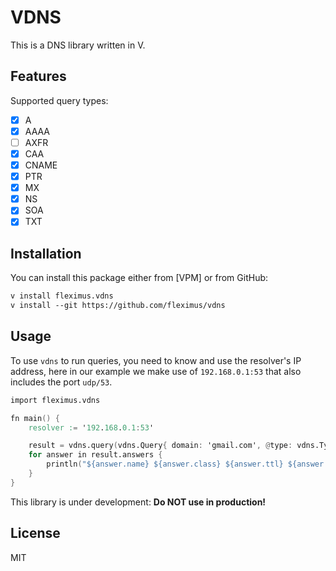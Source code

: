 # VDNS

This is a DNS library written in V.

## Features

Supported query types:
- [x] A
- [x] AAAA
- [ ] AXFR
- [x] CAA
- [x] CNAME
- [x] PTR
- [x] MX
- [x] NS
- [x] SOA
- [x] TXT

## Installation

You can install this package either from [VPM] or from GitHub:

```txt
v install fleximus.vdns
v install --git https://github.com/fleximus/vdns
```

## Usage

To use `vdns` to run queries, you need to know and use the resolver's IP address, here in our example we make use of `192.168.0.1:53` that also includes the port `udp/53`.

```v
import fleximus.vdns

fn main() {
	resolver := '192.168.0.1:53'

	result = vdns.query(vdns.Query{ domain: 'gmail.com', @type: vdns.Type.mx, resolver: resolver }) or { panic('Failed query') }
	for answer in result.answers {
		println("${answer.name} ${answer.class} ${answer.ttl} ${answer.@type} ${answer.record}")
	}
}
```

This library is under development: **Do NOT use in production!**

## License

MIT
